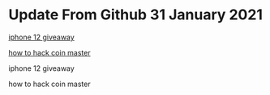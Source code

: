 # Update From Github 31 January 2021

[iphone 12 giveaway](https://apple.breezyclothingco.com)

[how to hack coin master](https://1coinmasterofficial.blogspot.com)
      
iphone 12 giveaway

how to hack coin master

